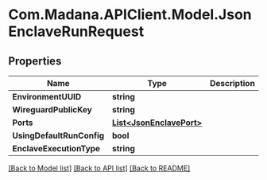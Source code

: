 
# Com.Madana.APIClient.Model.JsonEnclaveRunRequest

## Properties

Name | Type | Description | Notes
------------ | ------------- | ------------- | -------------
**EnvironmentUUID** | **string** |  | [optional] 
**WireguardPublicKey** | **string** |  | [optional] 
**Ports** | [**List&lt;JsonEnclavePort&gt;**](JsonEnclavePort.md) |  | [optional] 
**UsingDefaultRunConfig** | **bool** |  | [optional] 
**EnclaveExecutionType** | **string** |  | [optional] 

[[Back to Model list]](../README.md#documentation-for-models)
[[Back to API list]](../README.md#documentation-for-api-endpoints)
[[Back to README]](../README.md)

